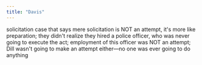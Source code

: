 ```yaml
---
title: "Davis"
---
```

solicitation case that says mere solicitation is NOT an attempt, it's more like preparation; they didn't realize they hired a police officer, who was never going to execute the act; employment of this officer was NOT an attempt; Dill wasn't going to make an attempt either&#8212;no one was ever going to do anything

